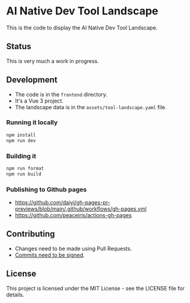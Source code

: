 # AI Native Dev Tool Landscape

This is the code to display the AI Native Dev Tool Landscape.

## Status

This is very much a work in progress.

## Development
- The code is in the `frontend` directory.
- It's a Vue 3 project. 
- The landscape data is in the `assets/tool-landscape.yaml` file.

### Running it locally
```bash
npm install
npm run dev
```

### Building it
```bash
npm run format
npm run build
```

### Publishing to Github pages
- <https://github.com/daiyi/gh-pages-pr-previews/blob/main/.github/workflows/gh-pages.yml>
- <https://github.com/peaceiris/actions-gh-pages>

## Contributing
- Changes need to be made using Pull Requests.
- [Commits need to be signed](https://docs.github.com/en/authentication/managing-commit-signature-verification/about-commit-signature-verification).

## License

This project is licensed under the MIT License - see the LICENSE file for details.
